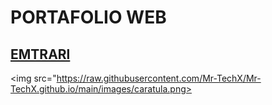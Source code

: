 # PORTAFOLIO WEB
[EMTRARl](https://mr-techx-github.io)
---
<img src="https://raw.githubusercontent.com/Mr-TechX/Mr-TechX.github.io/main/images/caratula.png>
